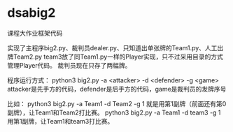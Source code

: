 # dsabig2
课程大作业框架代码

实现了主程序big2.py、裁判员dealer.py、只知道出单张牌的Team1.py、人工出牌Team2.py
team3放了同Team1.py一样的Player实现，只不过采用目录的方式管理Player代码。
裁判员现在只存了两幅牌。

程序运行方式：
python3 big2.py -a \<attacker\> -d \<defender\> -g \<game\>
attacker是先手方的代码，defender是后手方的代码，game是裁判员的发牌序号

比如：
python3 big2.py -a Team1 -d Team2 -g 1
就是用第1副牌（前面还有第0副牌），让Team1和Team2打比赛。
python3 big2.py -a Team1 -d team3 -g 1
用第1副牌，让Team1和team3打比赛。
